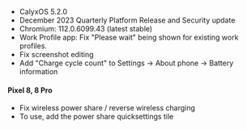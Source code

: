 * CalyxOS 5.2.0
* December 2023 Quarterly Platform Release and Security update
* Chromium: 112.0.6099.43 (latest stable)
* Work Profile app: Fix "Please wait" being shown for existing work profiles.
* Fix screenshot editing
* Add "Charge cycle count" to Settings -> About phone -> Battery information

#### Pixel 8, 8 Pro
* Fix wireless power share / reverse wireless charging
* To use, add the power share quicksettings tile
